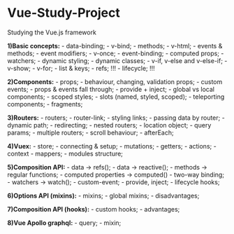 # Vue-Study-Project
Studying the Vue.js framework

**1)Basic concepts:**
    - data-binding;
    - v-bind;
    - methods;
    - v-html;
    - events & methods;
    - event modifiers;
    - v-once;
    - event-binding;
    - computed props;
    - watchers;
    - dynamic styling;
    - dynamic classes;
    - v-if, v-else and v-else-if;
    - v-show;
    - v-for;
    - list & keys;
    - refs; !!!
    - lifecycle; !!!

**2)Components:**
    - props;
    - behaviour, changing, validation props;
    - custom events;
    - props & events fall through;
    - provide + inject;
    - global vs local components;
    - scoped styles;
    - slots (named, styled, scoped);
    - teleporting components;
    - fragments;

**3)Routers:**
    - routers;
    - router-link;
    - styling links;
    - passing data by router;
    - dynamic path;
    - redirecting;
    - nested routers;
    - location object;
    - query params;
    - multiple routers;
    - scroll behaviour;
    - afterEach;

**4)Vuex:**
    - store;
    - connecting & setup;
    - mutations;
    - getters;
    - actions;
    - context
    - mappers;
    - modules structure;

**5)Composition API:**
    - data -> refs();
    - data -> reactive();
    - methods -> regular functions;
    - computed properties -> computed()
    - two-way binding;
    - watchers -> watch();
    - custom-event;
    - provide, inject;
    - lifecycle hooks;

**6)Options API (mixins):**
    - mixins;
    - global mixins;
    - disadvantages;

**7)Composition API (hooks):**
    - custom hooks;
    - advantages;

**8)Vue Apollo graphql:**
    - query;
    - mixin;